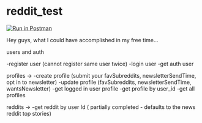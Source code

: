 # reddit_test

[![Run in Postman](https://run.pstmn.io/button.svg)](https://app.getpostman.com/run-collection/c3bf0d4a01c484613852)

Hey guys, what I could have accomplished in my free time...

users and auth

  -register user (cannot register same user twice)
  -login user
  -get auth user
  
profiles ->
  -create profile (submit your favSubreddits, newsletterSendTime, opt in to newsletter)
  -update profile (favSubreddits, newsletterSendTime, wantsNewsletter)
  -get logged in user profile
  -get profile by user_id
  -get all profiles
  
reddits ->
 -get reddit by user Id ( partially completed - defaults to the news reddit top stories)
 
